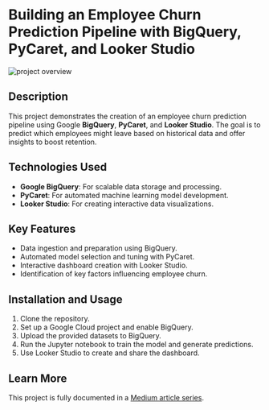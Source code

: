 # Building an Employee Churn Prediction Pipeline with BigQuery, PyCaret, and Looker Studio

![project overview](https://miro.medium.com/v2/resize:fit:1100/format:webp/1*ynsvhf16H-NJyj2coTvX8A.jpeg)

## Description

This project demonstrates the creation of an employee churn prediction pipeline using Google **BigQuery**, **PyCaret**, and **Looker Studio**. The goal is to predict which employees might leave based on historical data and offer insights to boost retention.

## Technologies Used

- **Google BigQuery**: For scalable data storage and processing.
- **PyCaret**: For automated machine learning model development.
- **Looker Studio**: For creating interactive data visualizations.

## Key Features

- Data ingestion and preparation using BigQuery.
- Automated model selection and tuning with PyCaret.
- Interactive dashboard creation with Looker Studio.
- Identification of key factors influencing employee churn.

## Installation and Usage
1. Clone the repository.
2. Set up a Google Cloud project and enable BigQuery.
3. Upload the provided datasets to BigQuery.
4. Run the Jupyter notebook to train the model and generate predictions.
5. Use Looker Studio to create and share the dashboard.

## Learn More

This project is fully documented in a [Medium article series](https://medium.com/@jushijun/building-an-employee-churn-prediction-pipeline-with-bigquery-pycaret-and-looker-studio-018906cda2ee).